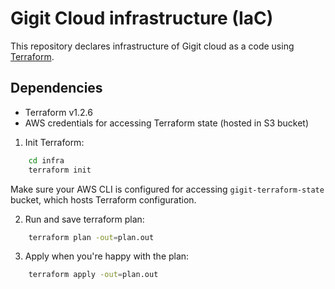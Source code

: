 # Gigit Cloud infrastructure (IaC)

This repository declares infrastructure of Gigit cloud as a code using [Terraform](https://www.terraform.io/).

## Dependencies

- Terraform v1.2.6
- AWS credentials for accessing Terraform state (hosted in S3 bucket)

1. Init Terraform:

```sh
    cd infra
    terraform init
```

Make sure your AWS CLI is configured for accessing `gigit-terraform-state` bucket, which hosts Terraform configuration.

2. Run and save terraform plan:

```sh
    terraform plan -out=plan.out
```

3. Apply when you're happy with the plan:

```sh
    terraform apply -out=plan.out
```